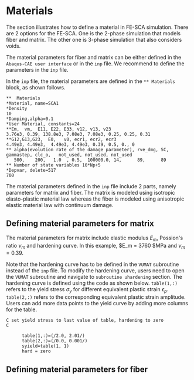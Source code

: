 # Materials
The section illustrates how to define a material in FE-SCA simulation. There are 2 options for the FE-SCA. One is the 2-phase simulation that models fiber and matrix. The other one is 3-phase simulation that also considers voids.

The material parameters for fiber and matrix can be either defined in the `Abaqus-CAE user interface` or in the `inp` file. We recommend to define the parameters in the `inp` file.

In the `inp` file, the material parameters are defined in the `** Materials` block, as shown follows.

```none
**  Materials
*Material, name=SCA1
*Density
10
*Damping,alpha=0.1
*User Material, constants=24
**Em,  vm,  E11, E22, E33, v12, v13, v23
3.76e3, 0.39, 138.8e3, 7.08e3, 7.08e3, 0.25, 0.25, 0.31
**G12,G13,G23,  E0,   v0, ecr1, ecr2, ecr3
4.49e3, 4.49e3,  4.49e3, 4.49e3, 0.39, 0.5, 0., 0
** alpha(evolution rate of the damage parameter), rve_dmg, SC,  gammastep, clc_o,   not_used, not_used, not_used
   500,    200,   1.0  , 0.5,  100000.0, 14,      89,      89
** Number of state variables 10*Np+5
*Depvar, delete=517
700
```
The material parameters defined in the `inp` file include 2 parts, namely parameters for matrix and fiber. The matrix is modeled using isotropic elasto-plastic material law whereas the fiber is modeled using anisotropic elastic material law with continuum damage.

## Defining material parameters for matrix
The material parameters for matrix include elastic modulus $E_m$, Possion's ratio $\nu_m$ and hardening curve. In this example, $E_m = 3760 $MPa and $\nu_m = 0.39$.

Note that the hardening curve has to be defined in the `VUMAT` subroutine instead of the `inp` file. To modify the hardening curve, users need to open the `VUMAT` subroutine and navigate to `subroutine uhardening` section. The hardening curve is defined using the code as shown below. `table(1,:)` refers to the yield stress $\sigma_y$ for different equivalent plastic strain $\epsilon_p$. `table(2,:)` refers to the corresponding equivalent plastic strain amplitude. Users can add more data points to the yield curve by adding more columns for the table. 
```none
C set yield stress to last value of table, hardening to zero
C

      table(1,:)=(/2.0, 2.01/)
      table(2,:)=(/0.0, 0.001/)
      syield=table(1, 1)
      hard = zero
```


## Defining material parameters for fiber
